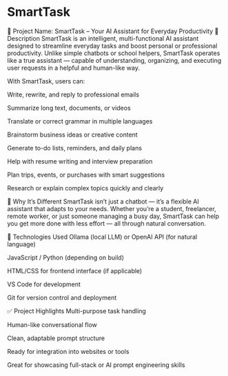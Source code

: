 # SmartTask
📌 Project Name: SmartTask – Your AI Assistant for Everyday Productivity
🧠 Description
SmartTask is an intelligent, multi-functional AI assistant designed to streamline everyday tasks and boost personal or professional productivity. Unlike simple chatbots or school helpers, SmartTask operates like a true assistant — capable of understanding, organizing, and executing user requests in a helpful and human-like way.

With SmartTask, users can:

Write, rewrite, and reply to professional emails

Summarize long text, documents, or videos

Translate or correct grammar in multiple languages

Brainstorm business ideas or creative content

Generate to-do lists, reminders, and daily plans

Help with resume writing and interview preparation

Plan trips, events, or purchases with smart suggestions

Research or explain complex topics quickly and clearly

🚀 Why It’s Different
SmartTask isn’t just a chatbot — it’s a flexible AI assistant that adapts to your needs. Whether you’re a student, freelancer, remote worker, or just someone managing a busy day, SmartTask can help you get more done with less effort — all through natural conversation.

🔧 Technologies Used
Ollama (local LLM) or OpenAI API (for natural language)

JavaScript / Python (depending on build)

HTML/CSS for frontend interface (if applicable)

VS Code for development

Git for version control and deployment

✅ Project Highlights
Multi-purpose task handling

Human-like conversational flow

Clean, adaptable prompt structure

Ready for integration into websites or tools

Great for showcasing full-stack or AI prompt engineering skills
